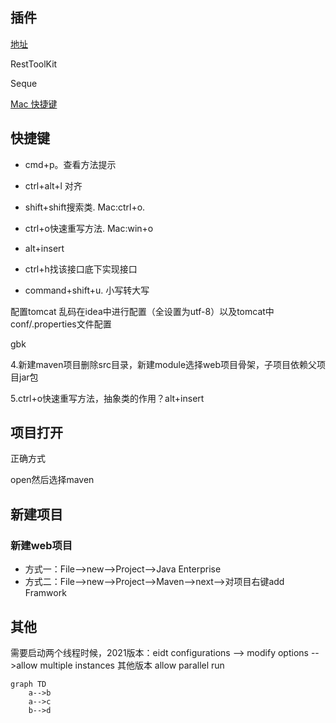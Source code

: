 ## 插件

[地址](https://blog.csdn.net/HuoqilinHeiqiji/article/details/86622154)

RestToolKit

Seque

[ Mac 快捷键](https://blog.csdn.net/weixin_42196279/article/details/112823167)

## 快捷键

* cmd+p。查看方法提示

* ctrl+alt+l 对齐

* shift+shift搜索类. Mac:ctrl+o.  

* ctrl+o快速重写方法.  Mac:win+o

* alt+insert

* ctrl+h找该接口底下实现接口
* command+shift+u. 小写转大写



配置tomcat   乱码在idea中进行配置（全设置为utf-8）以及tomcat中conf/.properties文件配置

gbk

4.新建maven项目删除src目录，新建module选择web项目骨架，子项目依赖父项目jar包

5.ctrl+o快速重写方法，抽象类的作用？alt+insert

## 项目打开

正确方式

open然后选择maven

## 新建项目

### 新建web项目

* 方式一：File-->new-->Project-->Java Enterprise
* 方式二：File-->new-->Project-->Maven-->next-->对项目右键add Framwork

## 其他

需要启动两个线程时候，2021版本：eidt configurations --> modify options -->allow multiple instances 其他版本 allow parallel run



```mermaid
graph TD
    a-->b
    a-->c
    b-->d
```
















